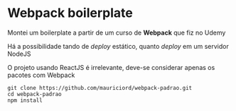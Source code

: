 # Webpack boilerplate
Montei um boilerplate a partir de um curso de **Webpack** que fiz no Udemy

Há a possibilidade tando de _deploy_ estático, quanto _deploy_ em um servidor NodeJS

O projeto usando ReactJS é irrelevante, deve-se considerar apenas os pacotes com Webpack

```
git clone https://github.com/mauriciord/webpack-padrao.git
cd webpack-padrao
npm install
```
